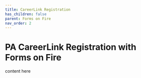 ```yaml
---
title: CareerLink Registration
has_children: false
parent: Forms on Fire
nav_order: 2
---
```


# PA CareerLink Registration with Forms on Fire

content here
